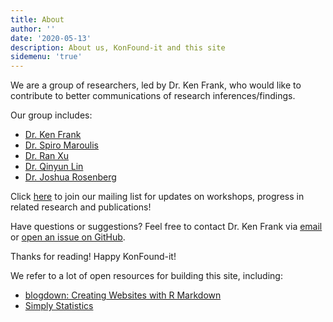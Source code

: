 ```yaml
---
title: About
author: ''
date: '2020-05-13'
description: About us, KonFound-it and this site
sidemenu: 'true'
---
```


We are a group of researchers, led by Dr. Ken Frank, who would like to contribute to better communications of research inferences/findings. 

Our group includes: 
* [Dr. Ken Frank](https://msu.edu/~kenfrank/)
* [Dr. Spiro Maroulis](http://www.public.asu.edu/~smarouli/Spiro_Maroulis/Home.html)
* [Dr. Ran Xu](https://sites.google.com/site/ranxupersonalweb/)
* [Dr. Qinyun Lin](https://spatial.uchicago.edu/directories/full/team)
* [Dr. Joshua Rosenberg](https://joshuamrosenberg.com/)

Click [here](https://groups.google.com/forum/#!forum/konfound-it) to join our mailing list for updates on workshops, progress in related research and publications!

Have questions or suggestions? Feel free to contact Dr. Ken Frank via [email](mailto:kenfrank@msu.com) or [open an issue on GitHub](https://github.com/linqinyu/KonFound-blog/issues/new).

Thanks for reading! Happy KonFound-it!


We refer to a lot of open resources for building this site, including:
* [blogdown: Creating Websites with R Markdown](https://bookdown.org/yihui/blogdown/)
* [Simply Statistics](https://simplystatistics.org/)

